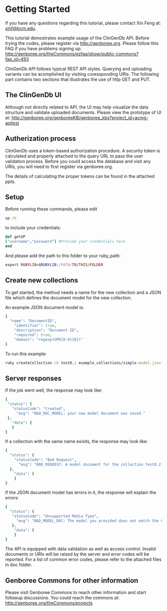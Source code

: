 
Getting Started
===============
If you have any questions regarding this tutorial, please contact Xin Feng at: xinf@bcm.edu.

This tutorial demostrates example usage of the ClinGenDb API.
Before trying the codes, please register via http://genboree.org. Please follow this FAQ if you have problems signing up: http://genboree.org/theCommons/ezfaq/show/public-commons?faq_id=493

ClinGenDb API follows typical REST API styles. Querying and uploading
variants can be acomplished by visiting coressponding URIs. The following
part contains two sections that illustrates the use of http GET and PUT.

The ClinGenDb UI
----------------
Although not directly related to API, the UI may help visualize the data structure and validate uploaded documents. Please view the prototype of UI at: http://genboree.org/genboreeKB/genboree_kbs?project_id=acmg-apitest

Autherization process
---------------------
ClinGenDb uses a token-based authorization procedure. A security token is 
calculated and properly attached to the query URL to pass the user validation 
process. Before you could access the database and visit any URIs, you will need to first register via genboree.org.

The details of calculating the proper tokens can be found in the attached ppts.

Setup 
-----------------
Before running these commands, please edit
```ruby
up.rb
```
to include your credentials:
```ruby
def getUP
["username","password"] #Provide your credentials here
end
```

And please add the path to this folder to your ruby_path:
```ruby
export RUBYLIB=$RUBYLIB:/PATH/TO/THIS/FOLDER
```

Create new collections
-----------------------
To get started, the method needs a name for the new collection and a JSON file which defines the document model for the new collection.

An example JSON document model is:

```ruby
{
  "name": "DocumentID",
    "identifier": true,
    "description": "Document ID",
    "required": true,
    "domain": "regexp(UPD[0-9]{6})"
}
```

To run this example:
```ruby
ruby createCollection.rb test0.1 example_collections/simple.model.json acmg-Test
```

Server responses 
-----------------------
If the job went well, the response may look like:
 ```ruby
{
  "status": {
    "statusCode": "Created",
      "msg": "NEW_DOC_MODEL: your new model document was saved."
  },
    "data": {
    }
}
```

If a collection with the same name exisits, the response may look like:
```ruby
{
  "status": {
    "statusCode": "Bad Request",
      "msg": "BAD_REQUEST: A model document for the collection test0.2 already exists. Updating an exising model is currently not allowed since changing the model inappropriately can lead to all the documents in a collection becoming invalid."
  },
    "data": {
    }
}
```

If the JSON document model has errors in it, the response will explain the errors:
```ruby
{
  "status": {
   "statusCode": "Unsupported Media Type",
     "msg": "BAD_MODEL_DOC: The model you provided does not match the GenboreeKB specifications:\n\nERROR: the root property is missing the required 'name' field or it doesn't have a value."
   },
    "data": {
    }
}
```
The API is equipped with data validation as well as access control. Invalid documents or URIs will be raised by the server and error codes will be reported. For a list of common error codes, please refer to the attached files in doc folder.

Genboree Commons for other information
----------------
Please visit Genboree Commons to reach other information and start followup
discussions. You could reach the commons at: http://genboree.org/theCommons/projects
